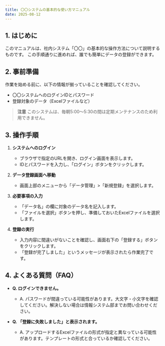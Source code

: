 ```yaml
---
title: 〇〇システムの基本的な使い方マニュアル
date: 2025-08-12
---
```


## 1. はじめに

このマニュアルは、社内システム「〇〇」の基本的な操作方法について説明するものです。
この手順通りに進めれば、誰でも簡単にデータの登録ができます。

## 2. 事前準備

作業を始める前に、以下の情報が揃っていることを確認してください。

- 〇〇システムへのログインIDとパスワード
- 登録対象のデータ（Excelファイルなど）

> **注意**
> このシステムは、毎朝5:00〜5:30の間は定期メンテナンスのため利用できません。

## 3. 操作手順

1. **システムへのログイン**
   - ブラウザで指定のURLを開き、ログイン画面を表示します。
   - IDとパスワードを入力し、「ログイン」ボタンをクリックします。

2. **データ登録画面へ移動**
   - 画面上部のメニューから「データ管理」>「新規登録」を選択します。

3. **必要事項の入力**
   - 「データ名」の欄に対象のデータ名を記入します。
   - 「ファイルを選択」ボタンを押し、準備しておいたExcelファイルを選択します。

4. **登録の実行**
   - 入力内容に間違いがないことを確認し、画面右下の「登録する」ボタンをクリックします。
   - 「登録が完了しました」というメッセージが表示されたら作業完了です。

## 4. よくある質問（FAQ）

- **Q. ログインできません。**
  - A. パスワードが間違っている可能性があります。大文字・小文字を確認してください。解決しない場合は情報システム部までお問い合わせください。

- **Q. 「登録に失敗しました」と表示されます。**
  - A. アップロードするExcelファイルの形式が指定と異なっている可能性があります。テンプレートの形式と合っているか確認してください。
